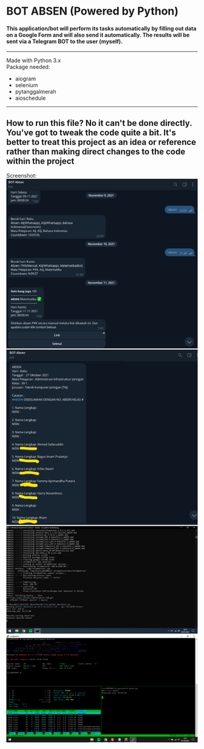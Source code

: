 # BOT ABSEN **(Powered by Python)**

#### This application/bot will perform its tasks automatically by filling out data on a Google Form and will also send it automatically. The results will be sent via a Telegram BOT to the user (myself).

------------
Made with Python 3.x</br>
Package needed:
- aiogram
- selenium
- pytanggalmerah
- aioschedule

------------
How to run this file? No it can't be done directly. You've got to tweak the code quite a bit. It's better to treat this project as an idea or reference rather than making direct changes to the code within the project
------------
Screenshot: </br>
![alt text](https://github.com/neeyooo/bot-absen/blob/main/images/images2.png?raw=true)
![alt text](https://github.com/neeyooo/bot-absen/blob/main/images/image.png?raw=true)
![alt text](https://github.com/neeyooo/bot-absen/blob/main/images/Screenshot%20(49).png?raw=true)
![alt text](https://github.com/neeyooo/bot-absen/blob/main/images/Screenshot%20(90).png?raw=true)
